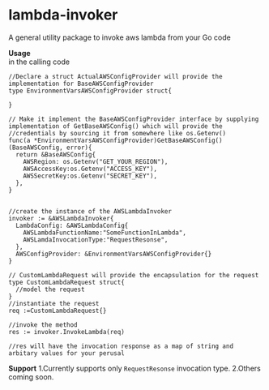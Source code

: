 # lambda-invoker
A general utility package to invoke aws lambda from your Go code

**Usage**  
in the calling code
```
//Declare a struct ActualAWSConfigProvider will provide the implementation for BaseAWSConfigProvider
type EnvironmentVarsAWSConfigProvider struct{

}

// Make it implement the BaseAWSConfigProvider interface by supplying implementation of GetBaseAWSConfig() which will provide the //credentials by sourcing it from somewhere like os.Getenv()
func(a *EnvironmentVarsAWSConfigProvider)GetBaseAWSConfig()(BaseAWSConfig, error){
  return &BaseAWSConfig{
    AWSRegion: os.Getenv("GET_YOUR_REGION"),
    AWSAccessKey:os.Getenv("ACCESS_KEY"),
    AWSSecretKey:os.Getenv("SECRET_KEY"),
  },
}


//create the instance of the AWSLambdaInvoker
invoker := &AWSLambdaInvoker{
  LambdaConfig: &AWSLambdaConfig{
    AWSLambdaFunctionName:"SomeFunctionInLambda",
    AWSLamdaInvocationType:"RequestResonse",
  },
  AWSConfigProvider: &EnvironmentVarsAWSConfigProvider{}
}

// CustomLambdaRequest will provide the encapsulation for the request
type CustomLambdaRequest struct{
  //model the request
}
//instantiate the request
req :=CustomLambdaRequest{}

//invoke the method
res := invoker.InvokeLambda(req)

//res will have the invocation response as a map of string and arbitary values for your perusal

```


**Support**
1.Currently supports only `RequestResonse` invocation type.
2.Others coming soon.
